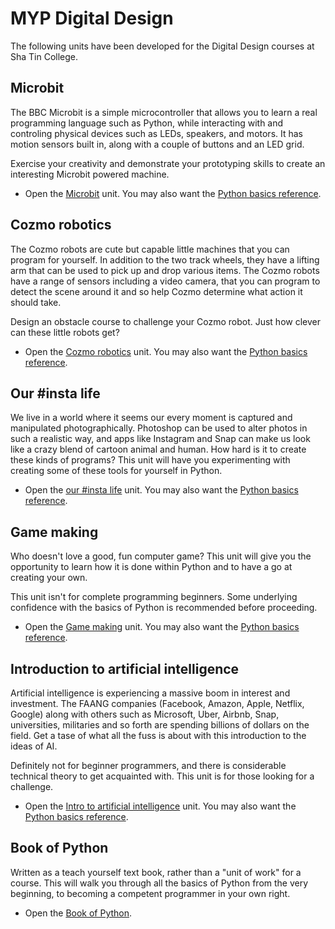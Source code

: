 # MYP Digital Design

The following units have been developed for the Digital Design courses at Sha Tin College.

## Microbit

The BBC Microbit is a simple microcontroller that allows you to learn a real programming language such as Python, while interacting with and controling physical devices such as LEDs, speakers, and motors. It has motion sensors built in, along with a couple of buttons and an LED grid.

Exercise your creativity and demonstrate your prototyping skills to create an interesting Microbit powered machine.

* Open the [Microbit](microbit) unit. You may also want the [Python basics reference](python-basics-reference.pdf).

## Cozmo robotics

The Cozmo robots are cute but capable little machines that you can program for yourself. In addition to the two track wheels, they have a lifting arm that can be used to pick up and drop various items. The Cozmo robots have a range of sensors including a video camera, that you can program to detect the scene around it and so help Cozmo determine what action it should take.

Design an obstacle course to challenge your Cozmo robot. Just how clever can these little robots get?

* Open the [Cozmo robotics](cozmo-robotics.pdf) unit. You may also want the [Python basics reference](python-basics-reference.pdf).

## Our #insta life

We live in a world where it seems our every moment is captured and manipulated photographically. Photoshop can be used to alter photos in such a realistic way, and apps like Instagram and Snap can make us look like a crazy blend of cartoon animal and human. How hard is it to create these kinds of programs? This unit will have you experimenting with creating some of these tools for yourself in Python.

* Open the [our #insta life](our-insta-life.pdf) unit. You may also want the [Python basics reference](python-basics-reference.pdf).

## Game making

Who doesn't love a good, fun computer game? This unit will give you the opportunity to learn how it is done within Python and to have a go at creating your own.

This unit isn't for complete programming beginners. Some underlying confidence with the basics of Python is recommended before proceeding.

* Open the [Game making](game-making.pdf) unit. You may also want the [Python basics reference](python-basics-reference.pdf).

## Introduction to artificial intelligence

Artificial intelligence is experiencing a massive boom in interest and investment. The FAANG companies (Facebook, Amazon, Apple, Netflix, Google) along with others such as Microsoft, Uber, Airbnb, Snap, universities, militaries and so forth are spending billions of dollars on the field. Get a tase of what all the fuss is about with this introduction to the ideas of AI. 

Definitely not for beginner programmers, and there is considerable technical theory to get acquainted with. This unit is for those looking for a challenge.

* Open the [Intro to artificial intelligence](intro-to-ai.pdf) unit. You may also want the [Python basics reference](python-basics-reference.pdf).

## Book of Python

Written as a teach yourself text book, rather than a "unit of work" for a course. This will walk you through all the basics of Python from the very beginning, to becoming a competent programmer in your own right.

* Open the [Book of Python](https://pbaumgarten.com/python/book-of-python.pdf).

